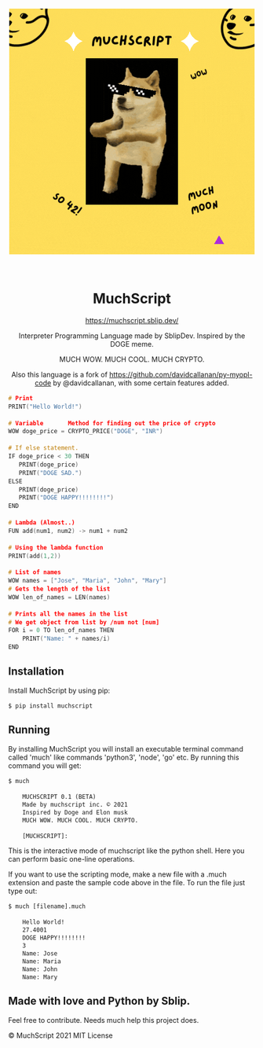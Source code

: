   

<div align="center">

  ![Alt Text](Muchscript.gif)
  
</div> <br>

<div style="text-align:center;">

# MuchScript
https://muchscript.sblip.dev/
  
Interpreter Programming Language made by SblipDev.
Inspired by the DOGE meme.

MUCH WOW. MUCH COOL. MUCH CRYPTO.

Also this language is a fork of https://github.com/davidcallanan/py-myopl-code by @davidcallanan, with some certain features added.
  
</div>

```c
# Print
PRINT("Hello World!")

# Variable       Method for finding out the price of crypto
WOW doge_price = CRYPTO_PRICE("DOGE", "INR")

# If else statement.
IF doge_price < 30 THEN 
   PRINT(doge_price)
   PRINT("DOGE SAD.")
ELSE
   PRINT(doge_price)
   PRINT("DOGE HAPPY!!!!!!!!")
END

# Lambda (Almost..)
FUN add(num1, num2) -> num1 + num2

# Using the lambda function
PRINT(add(1,2))

# List of names
WOW names = ["Jose", "Maria", "John", "Mary"]
# Gets the length of the list
WOW len_of_names = LEN(names)

# Prints all the names in the list
# We get object from list by /num not [num]
FOR i = 0 TO len_of_names THEN
    PRINT("Name: " + names/i)
END
```

## Installation

Install MuchScript by using pip:

    $ pip install muchscript

## Running

By installing MuchScript you will install an executable terminal command called 'much' like commands 'python3', 'node', 'go' etc. By running this command you will get:

    $ much

        MUCHSCRIPT 0.1 (BETA)
        Made by muchscript inc. © 2021
        Inspired by Doge and Elon musk
        MUCH WOW. MUCH COOL. MUCH CRYPTO.

        [MUCHSCRIPT]:

This is the interactive mode of muchscript like the python shell. Here you can perform basic one-line operations.

If you want to use the scripting mode, make a new file with a .much extension and paste the sample code above in the file. To run the file just type out:

    $ much [filename].much

        Hello World!
        27.4001
        DOGE HAPPY!!!!!!!!
        3
        Name: Jose
        Name: Maria
        Name: John
        Name: Mary

## Made with love and Python by Sblip.

Feel free to contribute. Needs much help this project does.

© MuchScript 2021 MIT License
